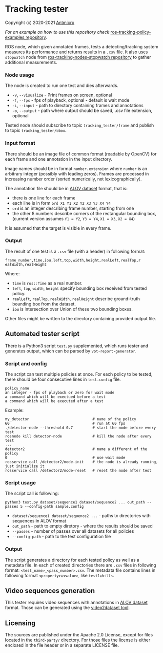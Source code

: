# Tracking tester

Copyright (c) 2020-2021 [Antmicro](https://www.antmicro.com)

*For an example on how to use this repository check* [ros-tracking-policy-examples repository](https://github.com/antmicro/ros-tracking-nodes-policy-examples).

ROS node, which given annotated frames, tests a detecting/tracking system measures its performance and returns results in a `.csv` file.
It also uses `stopwatch` node from [ros-tracking-nodes-stopwatch repository](https://github.com/antmicro/ros-tracking-nodes-stopwatch) to gather additional measurements.

### Node usage

The node is created to run one test and dies afterwards.

* `-v`, `--visualize` - Print frames on screen, optional
* `-f`, `--fps` - fps of playback, optional - default is wait mode
* `-i`, `--input` - path to directory containing frames and annotations
* `-o`, `--output` - path where output should be saved, .csv file extension, optional

Tested node should subscribe to topic `tracking_tester/frame` and publish to topic `tracking_tester/bbox`.

### Input format

There should be an image file of common format (readable by OpenCV) for each frame and one annotation in the input directory.

Image names should be in format `number.extension` where `number` is an arbitrary integer (possibly with leading zeros).
Frames are processed in increasing number order (sorted numerically, not lexicographically).

The annotation file should be in [ALOV dataset](http://alov300pp.joomlafree.it/dataset-resources.html) format, that is:

* there is one line for each frame
* each line is in form `ord X1 Y1 X2 Y2 X3 Y3 X4 Y4`
* `ord` is an integer describing frame number, starting from one
* the other 8 numbers describe corners of the rectangular bounding box, (current version assumes `Y1 = Y2`, `Y3 = Y4`, `X1 = X3`, `X2 = X4`)

It is assumed that the target is visible in every frame.

### Output

The result of one test is a `.csv` file (with a header) in following format:

`frame_number,time,iou,left,top,width,height,realLeft,realTop,r ealWidth,realHeight`

Where:

* `time` is `ros::Time` as a real number.
* `left`, `top`, `width`, `height` specify bounding box received from tested policy.
* `realLeft`, `realTop`, `realWidth`, `realHeight` describe ground-truth bounding box from the dataset.
* `iou` is Intersection over Union of these two bounding boxes.

Other files might be written to the directory containing provided output file.

## Automated tester script

There is a Python3 script `test.py` supplemented, which runs tester and generates output, which can be parsed by `vot-report-generator`.

### Script and config

The script can test multiple policies at once. For each policy to be tested, there should be four consecutive lines in `test.config` file.

```
policy_name
an integer - fps of playback or zero for wait mode
a command which will be exectued before a test
a command which will be executed after a test
```

Example:

```
my_detector                             # name of the policy
60                                      # run at 60 fps
./detector-node --threshold 0.7         # start the node before every test
rosnode kill detector-node              # kill the node after every test
...
detector2                               # name a different of the policy
0                                       # use wait mode
rosservice call /detector2/node-init    # the node is already running, just initialize it
rosservice call /detector2/node-reset   # reset the node after test
```

### Script usage

The script call is following:

```
python3 test.py dataset/sequence1 dataset/sequence2 ... out_path --passes 5 --config-path sample.config
```

* `dataset/sequence1 dataset/sequence2 ...` - paths to directories with sequences in ALOV format
* `out_path` - path to empty diretory - where the results should be saved
* `--passes` - number of passes over all datasets for all policies
* `--config-path` - path to the test configuration file

### Output

The script generates a directory for each tested policy as well as a metadata file. 
In each of created directories there are `.csv` files in following format: `<test_name>_<pass_number>.csv`.
The metadata file contains lines in following format `<property>=<value>`, like `test1=hills`.

## Video sequences generation

This tester requires video sequences with annotations in [ALOV dataset](http://alov300pp.joomlafree.it/dataset-resources.html) format.
Those can be generated using the [video2dataset tool](https://github.com/antmicro/video2dataset).

## Licensing

The sources are published under the Apache 2.0 License, except for files located in the `third-party/` directory.
For those files the license is either enclosed in the file header or in a separate LICENSE file.
